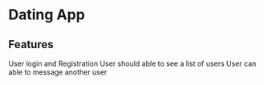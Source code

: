 # Dating App
## Features
User login and Registration
User should able to see a list of users
User can able to message another user
